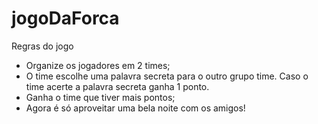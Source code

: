 # jogoDaForca

Regras do jogo

- Organize os jogadores em 2 times;
- O time escolhe uma palavra secreta para o outro grupo time. Caso o time acerte a palavra secreta ganha 1 ponto.
- Ganha o time que tiver mais pontos;
- Agora é só aproveitar uma bela noite com os amigos!
